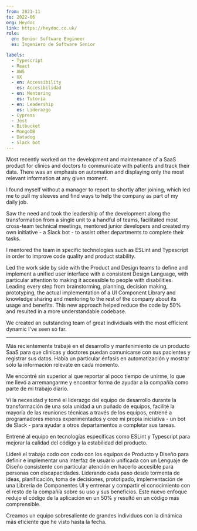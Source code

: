 ```yaml
---
from: 2021-11
to: 2022-06
org: Heydoc
link: https://heydoc.co.uk/
role:
  en: Senior Software Engineer
  es: Ingeniero de Software Senior

labels:
  - Typescript
  - React
  - AWS
  - UX
  - en: Accessibility
    es: Accesibilidad
  - en: Mentoring
    es: Tutoría
  - en: Leadership
    es: Liderazgo
  - Cypress
  - Jest
  - Bitbucket
  - MongoDB
  - Datadog
  - Slack bot
---
```


Most recently worked on the development and maintenance of a SaaS product for clinics and doctors to communicate with patients and track their data. There was an emphasis on automation and displaying only the most relevant information at any given moment.

I found myself without a manager to report to shortly after joining, which led me to pull my sleeves and find ways to help the company as part of my daily job.

<!-- end extract -->

Saw the need and took the leadership of the development along the transformation from a single unit to a handful of teams, facilitated most cross-team technical meetings, mentored junior developers and created my own initiative - a Slack bot - to assist other departments to complete their tasks.

I mentored the team in specific technologies such as ESLint and Typescript in order to improve code quality and product stability.

Led the work side by side with the Product and Design teams to define and implement a unified user interface with a consistent Design Language, with particular attention to making it accessible to people with disabilities. Leading every step from brainstorming, planning, decision making, prototyping, the actual implementation of a UI Component Library and knowledge sharing and mentoring to the rest of the company about its usage and benefits. This new approach helped reduce the code by 50% and resulted in a more understandable codebase.

We created an outstanding team of great individuals with the most efficient dynamic I've seen so far.

---

Más recientemente trabajé en el desarrollo y mantenimiento de un producto SaaS para que clinicas y doctores puedan comunicarse con sus pacientes y registrar sus datos. Había un particular énfasis en automatización y mostrar sólo la información relevate en cada momento.

Me encontré sin superior al que reportar al poco tiempo de unirme, lo que me llevó a arremangarme y encontrar forma de ayudar a la compañía como parte de mi trabajo diario.

<!-- end extract -->

Vi la necesidad y tomé el liderazgo del equipo de desarrollo durante la transformación de una sola unidad a un puñado de equipos, facilité la mayoría de las reuniones técnicas a través de los equipos, entrené a programadores menos experimentados y creé mi propia iniciativa - un bot de Slack - para ayudar a otros departamentos a completar sus tareas.

Entrené al equipo en tecnologías específicas como ESLint y Typescript para mejorar la calidad del código y la estabilidad del producto.

Lideré el trabajo codo con codo con los equipos de Producto y Diseño para definir e implementar una interfaz de usuario unificada con un Lenguaje de Diseño consistente con particular atención en hacerlo accesible para personas con discapacidades. Liderando cada paso desde tormenta de ideas, planificación, toma de decisiones, prototipado, implementación de una Librería de Componentes UI y entrenar y compartir el conocimiento con el resto de la compañía sobre su uso y sus beneficios. Este nuevo enfoque redujo el código de la aplicación en un 50% y resultó en un código más comprensible.

Creamos un equipo sobresaliente de grandes individuos con la dinámica más eficiente que he visto hasta la fecha.
